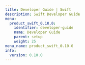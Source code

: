 ```yaml
---
title: Developer Guide | Swift
description: Swift Developer Guide
menu:
  product_swift_0.10.0:
    identifier: developer-guide
    name: Developer Guide
    parent: setup
    weight: 25
menu_name: product_swift_0.10.0
info:
  version: 0.10.0
---
```


